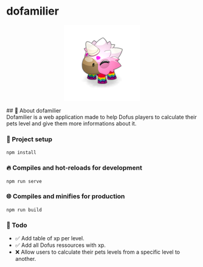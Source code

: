 # dofamilier
<p align="center">
    <a href="https://dofamilier.netlify.app/" target="_blank">
        <img src="./src/assets/minikrone.png">
    </a>
</p>
## 📖 About dofamilier <br />
Dofamilier is a web application made to help Dofus players to calculate their pets level and give them more informations about it.

### 🔧 Project setup
```
npm install
```

### 🔥 Compiles and hot-reloads for development
```
npm run serve
```

### 🌐 Compiles and minifies for production
```
npm run build
```

### 📝 Todo
* ✅ Add table of xp per level.
* ✅ Add all Dofus ressources with xp.
* ❌ Allow users to calculate their pets levels from a specific level to another.
